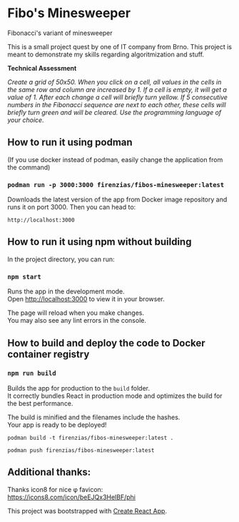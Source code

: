 # Fibo's Minesweeper
Fibonacci's variant of minesweeper

This is a small project quest by one of IT company from Brno. This project is meant to demonstrate my skills regarding algoritmization and stuff.

**Technical Assessment**

_Create a grid of 50x50. When you click on a cell, all values in the cells in the same row and column are increased  by 1. If a cell is empty, it will get a value of 1. After each change a cell will briefly turn yellow. If 5 consecutive numbers in the Fibonacci sequence are next to each other, these cells will briefly turn green and will be cleared. Use the programming language of your choice._

## How to run it using podman
(If you use docker instead of podman, easily change the application from the command)

### `podman run -p 3000:3000 firenzias/fibos-minesweeper:latest`
Downloads the latest version of the app from Docker image repository and runs it on port 3000. Then you can head to:

`http://localhost:3000`


## How to run it using npm without building

In the project directory, you can run:

### `npm start`

Runs the app in the development mode.\
Open [http://localhost:3000](http://localhost:3000) to view it in your browser.

The page will reload when you make changes.\
You may also see any lint errors in the console.

## How to build and deploy the code to Docker container registry

### `npm run build`

Builds the app for production to the `build` folder.\
It correctly bundles React in production mode and optimizes the build for the best performance.

The build is minified and the filenames include the hashes.\
Your app is ready to be deployed!

`podman build -t firenzias/fibos-minesweeper:latest .`

`podman push firenzias/fibos-minesweeper:latest`

## Additional thanks:
Thanks icon8 for nice φ favicon: https://icons8.com/icon/beEJQx3HelBF/phi

This project was bootstrapped with [Create React App](https://github.com/facebook/create-react-app).
